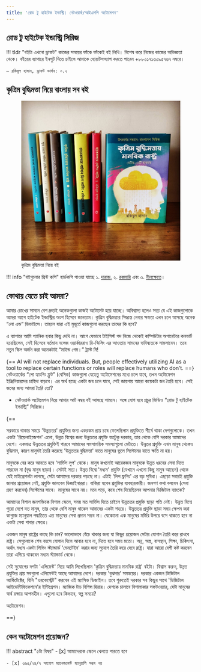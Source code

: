 ```yaml
---
title: 'রোড টু হাইটেক ইন্ডাস্ট্রি: নেটওয়ার্ক/আইএসপি অটোমেশন'
---
```


## রোড টু হাইটেক ইন্ডাস্ট্রি সিরিজ

!!! tldr "বইটা এখনো ড্রাফট"
    কাজের সময়ের ফাঁকে ফাঁকেই বই লিখি। বিশেষ করে নিজের কাজের অভিজ্ঞতা থেকে। বইয়ের ব্যাপারে ইনপুট দিতে চাইলে আমাকে হোয়াটসঅ্যাপ করতে পারেন +৮৮০১৭১৩০৯৫৭৬৭ নম্বরে।
    
    – রকিবুল হাসান, ড্রাফট ভার্সন: ০.২

## কৃত্রিম বুদ্ধিমত্তা নিয়ে বাংলায় সব বই

<figure>
  <img src="https://github.com/aiwithr/aibook/raw/main/assets/images/aibook2.jpg" width="720" />
  <figcaption>কৃত্রিম বুদ্ধিমত্তা নিয়ে বই</figcaption>
</figure>

!!! info "বইগুলোর প্রিন্ট কপি"
    হার্ডকপি পাওয়া যাচ্ছে ১. [দারাজ](https://www.daraz.com.bd/by-i183401682-s1127702944.html), ২. [রকমারি](https://www.rokomari.com/book/215389/) এবং ৩. [নীলক্ষেতে](https://www.facebook.com/ManikLibraryOnline/posts/3936571543102870)।

## কোথায় যেতে চাই আমরা?

আমার চোখের সামনে বেশ দ্রুতই অনেকগুলো কাজই অটোমেট হয়ে যাচ্ছে। অবিশ্বাস্য হলেও সত্য যে এই কাজগুলোকে আমরা আগে হাইটেক ইন্ডাস্ট্রির অংশ হিসেবে জানতাম। কৃত্রিম বুদ্ধিমত্তার সিদ্ধান্ত নেবার ক্ষমতা এখন চলে আসছে অনেক “লো এন্ড” ডিভাইসে। তাহলে যারা এই মুহূর্তে কাজগুলো করছেন তাদের কি হবে?

এ ব্যাপারে আমি প্যানিক হবার কিছু দেখি না। আগে যেভাবে টাইপিস্ট পদ নিজে থেকেই কম্পিউটার অপারেটরে কনভার্ট হয়েছিলেন, সেই হিসেবে বর্তমান নলেজ ওয়ার্কাররাও রি-স্কিলিং এর আওতায় সামনের ভবিষ্যতকে সামলাবেন। তবে নতুন স্কিল অর্জন করা অনেকটাই “মাইন্ড গেম।” ট্রাস্ট মি!

{== AI will not replace individuals. But, people effectively utilizing AI as a tool to replace certain functions or roles will replace humans who don’t. ==} নেটওয়ার্কের “লো হ্যাংগিং ফ্রুট” (বেসিক) কাজগুলো যেহেতু অটোমেশনের মধ্যে চলে যাবে, তখন অটোমেশন ইঞ্জিনিয়ারদের চাহিদা বাড়বে। এর অর্থ হচ্ছে একটা জব চলে যাবে, সেই জায়গায় আরো কয়েকটা জব তৈরি হবে। সেই জবের জন্য আমরা তৈরি তো?

* নেটওয়ার্ক অটোমেশন নিয়ে আমার আট নম্বর বই আসছে সামনে। সঙ্গে যোগ হবে প্রচুর ভিডিও “রোড টু হাইটেক ইন্ডাস্ট্রি” সিরিজে।

{==

সরকারে থাকার সময়ে 'উন্নততর' প্রযুক্তির জন্য একরকম প্রায় চষে ফেলেছিলাম প্রযুক্তিতে শীর্ষে থাকা দেশগুলোকে। তখন একটা 'রিয়েলাইজেশন' এলো, উন্নত বিশ্বের জন্য উন্নততর প্রযুক্তি যতটুকু দরকার, তার থেকে বেশি দরকার আমাদের দেশে। একমাত্র উন্নততর প্রযুক্তিই পারবে আমাদের সমসাময়িক সমস্যাগুলো মেটাতে। উন্নতর প্রযুক্তি এখন মানুষ থেকেও বুদ্ধিমান, কারণ মানুষই তৈরি করেছে 'উন্নততর বুদ্ধিমত্তা' যাতে মানুষের ভুলে সিস্টেমের যাতে ক্ষতি না হয়।

মানুষকে বের করে আনতে হবে 'সার্ভিস লুপ' থেকে। মানুষ কখনোই আরেকজন মানুষকে উন্নত ধরনের সেবা দিতে পারবেন না (বৃদ্ধ মানুষ ছাড়া)। সেটাই সত্য। উন্নত বিশ্বে 'মধ্যম' প্রযুক্তি (যেখানে এখনো কিছু মানুষ আছেন) থেকে যেই মাইগ্রেশনটা লাগছে, সেটা আমাদের দরকার পড়ছে না। এটাই 'লিপ ফ্রগিং' এর বড় সুবিধা। এছাড়া সবারই প্রযুক্তি জানার প্রয়োজন নেই, প্রযুক্তি জানবেন ডিজাইনাররা। বাকিরা হবেন প্রযুক্তির ব্যবহারকারী। জনগণ কথা বলবেন (সেবা গ্রহণ করবেন) সিস্টেমের সাথে। মানুষের সাথে নয়। মনে পড়ে, কবে শেষ দিয়েছিলেন আপনার ডিজিটাল ব্যাংকে?

আমাদের বিশাল জনশক্তিকে বিশাল স্কেলে, সময় মত সার্ভিস দিতে চাইলে উন্নততর প্রযুক্তি ছাড়া গতি নেই। উন্নত বিশ্বে পুরো দেশে যত মানুষ, তার থেকে বেশি মানুষ থাকেন আমাদের একটা শহরে। উন্নততর প্রযুক্তি ছাড়া সময় ক্ষেপন করা কাগুজে ম্যানুয়াল পদ্ধতিতে এত মানুষের সেবা প্রদান সম্ভব না। যেকোনো এক মানুষের মর্জির উপরে বসে থাকতে হবে না একটা সেবা পাবার ক্ষেত্রে।

একজন মানুষ রাষ্ট্রের কাছে কি চান? ভালোভাবে বেঁচে থাকার জন্য যা কিছুর প্রয়োজন সেটার যোগান তৈরি করে রাখবে রাষ্ট্র। সেগুলোকে শেষ বয়সে যোগান দিলে আবার হবে না, দিতে হবে সময় মতো। অন্ন, অস্ত্র, বাসস্থান, শিক্ষা, চিকিৎসা, অর্থাৎ মধ্যম একটা লিভিং স্ট্যান্ডার্ড 'মেনটেইন' করার জন্য সুযোগ তৈরি করে দেবে রাষ্ট্র। যারা আরো বেশী কষ্ট করবেন তারা এগিয়ে থাকবেন মধ্যম স্ট্যান্ডার্ড থেকে।

সেই সুযোগের দশটা 'এলিমেন্ট' নিয়ে আমি লিখেছিলাম 'কৃত্রিম বুদ্ধিমত্তায় মানবিক রাষ্ট্র' বইটা। বিশ্বাস করুন, উন্নত প্রযুক্তির প্রায় সবগুলো এলিমেন্টই আছে আমাদের দেশে। দরকার 'বুঝদার' সমন্বয়ের। দরকার একজন ডিজিটাল আর্কিটেক্টের, যিনি "ওরকেস্ট্রেট" করবেন এই ম্যাসিভ ডিজাইন। তবে শুরুতেই দরকার সব কিছুর সাথে 'ডিজিটাল আইডেন্টিফিকেশনে'র ইন্টিগ্রেশন। ম্যাজিক টাচ বিগিন্স হিয়ার। দেশকে চালাবে বিশালাকার সফটওয়্যার, যেটা মানুষের স্বার্থ রক্ষায় আপসহীন। এগুলো হবে কিভাবে, স্বল্প সময়ে?

অটোমেশন।

==}

## কেন অটোমেশন প্রয়োজন?

!!! abstract "৫টা বিষয়"
    - [x] আমাদেরকে স্কেলে খেলতে পারতে হবে
  
    - [x] ৩৬৫/২৪/৭ সংযোগ ম্যানেজমেন্ট ম্যানুয়ালি সম্ভব নয়
    
<!---
    - [x] 
    
    - [x] 
    
    - [x] 

    - [x] 
  
    - [x] 

    - [x] 
    
    - [x] 

-->

[^৪]: আমার কাছে প্রচুর ডাটা থাকলেও সেটাকে ব্যবহার করছি না, গদ্যের যাতে ছন্দপতন না হয়। 

[^৫]: সামনে আসবে।
